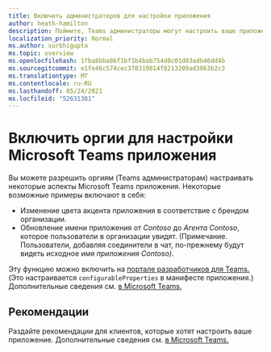 ```yaml
---
title: Включить администраторов для настройки приложения
author: heath-hamilton
description: Поймите, Teams администраторы могут настроить ваше приложение для своей организации.
localization_priority: Normal
ms.author: surbhigupta
ms.topic: overview
ms.openlocfilehash: 1fba8bba86f1bf1b4bab754d0c01d03adb46dd4b
ms.sourcegitcommit: e1fe46c574cec378319814f8213209ad3063b2c3
ms.translationtype: MT
ms.contentlocale: ru-RU
ms.lasthandoff: 05/24/2021
ms.locfileid: "52631381"
---
```

# <a name="enable-orgs-to-customize-your-microsoft-teams-app"></a>Включить оргии для настройки Microsoft Teams приложения

Вы можете разрешить оргиям (Teams администраторам) настраивать некоторые аспекты Microsoft Teams приложения. Некоторые возможные примеры включают в себя:

* Изменение цвета акцента приложения в соответствие с брендом организации.
* Обновление имени приложения от *Contoso* до *Агента Contoso*, которое пользователи в организации увидят. (Примечание. Пользователи, добавляя соединители в чат, по-прежнему будут видеть исходное имя *приложения Contoso).*

Эту функцию можно включить на [портале разработчиков для Teams.](https://dev.teams.microsoft.com/home) (Это настраивается `configurableProperties` в манифесте приложения.) Дополнительные сведения см. [в Microsoft Teams.](/MicrosoftTeams/customize-apps)

## <a name="best-practices"></a>Рекомендации

Раздайте рекомендации для клиентов, которые хотят настроить ваше приложение. Дополнительные сведения см. [в Microsoft Teams.](/MicrosoftTeams/customize-apps)
